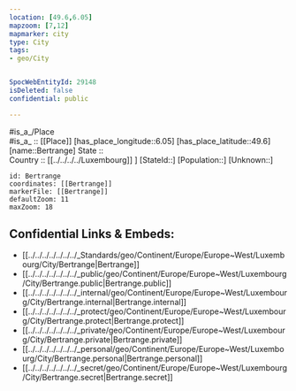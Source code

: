 ```yaml
---
location: [49.6,6.05] 
mapzoom: [7,12] 
mapmarker: city 
type: City
tags:
- geo/City


SpocWebEntityId: 29148
isDeleted: false
confidential: public

---
```

#is_a_/Place  
#is_a_ :: [[Place]] 
[has_place_longitude::6.05] 
[has_place_latitude::49.6] 
[name::Bertrange] 
State ::  
Country :: [[../../../../Luxembourg]] ] 
[StateId::] 
[Population::] 
[Unknown::] 


```leaflet
id: Bertrange
coordinates: [[Bertrange]] 
markerFile: [[Bertrange]] 
defaultZoom: 11 
maxZoom: 18
```


## Confidential Links & Embeds: 
- [[../../../../../../../_Standards/geo/Continent/Europe/Europe~West/Luxembourg/City/Bertrange|Bertrange]] 
- [[../../../../../../../_public/geo/Continent/Europe/Europe~West/Luxembourg/City/Bertrange.public|Bertrange.public]] 
- [[../../../../../../../_internal/geo/Continent/Europe/Europe~West/Luxembourg/City/Bertrange.internal|Bertrange.internal]] 
- [[../../../../../../../_protect/geo/Continent/Europe/Europe~West/Luxembourg/City/Bertrange.protect|Bertrange.protect]] 
- [[../../../../../../../_private/geo/Continent/Europe/Europe~West/Luxembourg/City/Bertrange.private|Bertrange.private]] 
- [[../../../../../../../_personal/geo/Continent/Europe/Europe~West/Luxembourg/City/Bertrange.personal|Bertrange.personal]] 
- [[../../../../../../../_secret/geo/Continent/Europe/Europe~West/Luxembourg/City/Bertrange.secret|Bertrange.secret]] 
